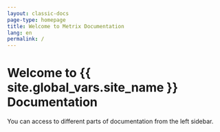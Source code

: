 ```yaml
---
layout: classic-docs
page-type: homepage
title: Welcome to Metrix Documentation
lang: en
permalink: /
---
```


<!-- Don't forget to also update per-language index.html e.g. /ja/index.html -->

<h1>Welcome to {{ site.global_vars.site_name }} Documentation</h1>
You can access to different parts of documentation from the left sidebar.

<!-- <hr class="hidden-xs" />

<div class="row">
  <div class="col-12 col-sm-6">
    <h2>Get Started</h2>
    <p>Get started with {{ site.global_vars.site_name }} automated builds.</p>
    <ul>
      <li><a href="/docs/2.0/first-steps/">Sign Up & Try</a></li>
      <li><a href="/docs/2.0/getting-started/">Your First Green Build</a></li>
      <li><a href="/docs/2.0/hello-world/">Hello World</a></li>
      <li><a href="/docs/2.0/faq/">FAQ</a></li>
      <li><a href="/docs/2.0/orb-intro/">Orbs</a></li>
    </ul>
  </div>
  <div class="col-12 col-sm-6">
    <h2>Examples</h2>
    <p>Check out some of our popular examples.</p>
    <ul>
      <li><a href="/docs/2.0/example-configs/">Open Source Projects that use {{ site.global_vars.site_name }}</a></li>
      <li><a href="/docs/2.0/postgres-config/">Database Config Examples</a></li>
      <li><a href="/docs/2.0/sample-config/">Sample config.yml Files</a></li>
      <li><a href="/docs/2.0/tutorials/">Tutorials and Sample Apps</a></li>
      <li><a href="/docs/2.0/using-orbs/">Using Orbs</a></li>
    </ul>
  </div>
  <div class="col-12">
    <hr />
  </div>
  <div class="col-12 col-sm-6">
    <h2>Config</h2>
    <p>Set up and debug your build configuration.</p>
    <ul>
      <li><a href="{{ site.baseurl }}/2.0/configuration-reference/">Configuration Reference</a></li>
      <li><a href="{{ site.baseurl }}/2.0/writing-yaml/">Writing YAML</a></li>
      <li><a href="{{ site.baseurl }}/2.0/env-vars/">Using Environment Variables</a></li>
      <li><a href="{{ site.baseurl }}/2.0/ssh-access-jobs/">Debugging with SSH</a></li>
      <li><a href="/docs/2.0/reusing-config/">Reusing Config</a></li>
    </ul>
  </div>
  <div class="col-12 col-sm-6">
    <h2>Workflows</h2>
    <p>{{ site.global_vars.site_name }} Workflows are used to schedule and sequence jobs.</p>
    <ul>
      <li><a href="/docs/2.0/workflows/">Using Workflows to Schedule Jobs</a></li>
      <li><a href="/docs/2.0/workflows/#workflows-configuration-examples">Example Configs</a></li>
      <li><a href="/docs/2.0/workflows/#scheduling-a-workflow">Scheduling a Workflow</a></li>
      <li><a href="/docs/2.0/workflows/#using-contexts-and-filtering-in-your-workflows">Using Contexts and Filtering in Your Workflows</a>
      </li>
      <li><a href="/docs/2.0/creating-orbs/">Creating Orbs</a></li>
    </ul>
  </div>
</div> -->
